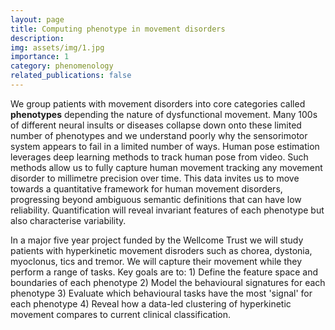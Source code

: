 ```yaml
---
layout: page
title: Computing phenotype in movement disorders
description: 
img: assets/img/1.jpg
importance: 1
category: phenomenology
related_publications: false
---
```


 We group patients with movement disorders into core categories called **phenotypes** depending the nature of dysfunctional movement. Many 100s of different neural insults or diseases collapse down onto these limited number of phenotypes and we understand poorly why the sensorimotor system appears to fail in a limited number of ways. Human pose estimation leverages deep learning methods to track human pose from video.  Such methods allow us to fully capture human movement tracking any movement disorder to millimetre precision over time.  This data invites us to move towards a quantitative framework for human movement disorders, progressing beyond ambiguous semantic definitions that can have low reliability.  Quantification will reveal invariant features of each phenotype but also characterise  variability.   
 
In a major five year project funded by the Wellcome Trust we will study patients with hyperkinetic movement disroders such as chorea, dystonia, myoclonus, tics and tremor.  We will capture their movement while they perform a range of tasks.  Key goals are to: 1) Define the feature space and boundaries of each phenotype 2) Model the behavioural signatures for each phenotype 3) Evaluate which behavioural tasks have the most 'signal' for each phenotype 4) Reveal how a data-led clustering of hyperkinetic movement compares to current clinical classification. 